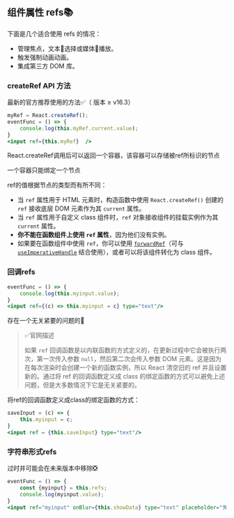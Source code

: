 ## 组件属性 refs📚

下面是几个适合使用 refs 的情况：

* 管理焦点，文本📄选择或媒体🎵播放。
* 触发强制动画动画。
* 集成第三方 DOM 库。

### createRef API 方法

最新的官方推荐使用的方法✅（ 版本 ≥ v16.3）

```jsx
myRef = React.createRef();
eventFunc = () => {
    console.log(this.myRef.current.value);
}
<input ref={this.myRef}  />
```

React.createRef调用后可以返回一个容器，该容器可以存储被ref所标识的节点

一个容器只能绑定一个节点

ref的值根据节点的类型而有所不同：

* 当 `ref` 属性用于 HTML 元素时，构造函数中使用 `React.createRef()` 创建的 `ref` 接收底层 DOM 元素作为其 `current` 属性。
* 当 `ref` 属性用于自定义 class 组件时，`ref` 对象接收组件的挂载实例作为其 `current` 属性。
* **你不能在函数组件上使用 `ref` 属性**，因为他们没有实例。
* 如果要在函数组件中使用 `ref`，你可以使用 [`forwardRef`](https://zh-hans.reactjs.org/docs/forwarding-refs.html)（可与 [`useImperativeHandle`](https://zh-hans.reactjs.org/docs/hooks-reference.html#useimperativehandle) 结合使用），或者可以将该组件转化为 class 组件。

### 回调refs

```jsx
eventFunc = () => {
    console.log(this.myinput.value);
}
<input ref={(c) => this.myinput = c} type="text"/>
```

存在一个无关紧要的问题的🔔

> ✅官网描述
>
> 如果 `ref` 回调函数是以内联函数的方式定义的，在更新过程中它会被执行两次，第一次传入参数 `null`，然后第二次会传入参数 DOM 元素。这是因为在每次渲染时会创建一个新的函数实例，所以 React 清空旧的 ref 并且设置新的。通过将 ref 的回调函数定义成 class 的绑定函数的方式可以避免上述问题，但是大多数情况下它是无关紧要的。

将ref的回调函数定义成class的绑定函数的方式：

```jsx
saveInput = (c) => {
    this.myinput = c;
}
<input ref = {this.saveInput} type="text"/>
```

### 字符串形式refs

过时并可能会在未来版本中移除❎

```jsx
eventFunc = () => {
    const {myinput} = this.refs;
    console.log(myinput.value);
}
<input ref="myinput" onBlur={this.showData} type="text" placeholder="失去焦点提示数据"/>
```



